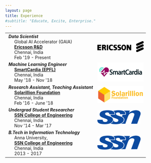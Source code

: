 ```yaml
---
layout: page
title: Experience
#subtitle: "Educate, Excite, Enterprise."
---
```


<style>
table {border: none;}
</style>

<center>

<table border="0">

<tr>
<td><span class="fa fa-suitcase about-icon"></span> &nbsp;<b><i>Data Scientist</i></b> <br> &nbsp;&nbsp;&nbsp;&nbsp;&nbsp;&nbsp;Global AI Accelerator (GAIA) <br> &nbsp;&nbsp;&nbsp;&nbsp;&nbsp;&nbsp;<a href="https://www.ericsson.com/" target="_blank"><b>Ericsson R&D</b></a> <br> &nbsp;&nbsp;&nbsp;&nbsp;&nbsp;&nbsp;Chennai, India <br> &nbsp;&nbsp;&nbsp;&nbsp;&nbsp;&nbsp;Feb '19 - Present</td><td><img src="/logos/ericsson_logo.png" alt="Ericsson" width="150" height="35"></td>
</tr>

<tr>
<td><span class="fa fa-suitcase about-icon"></span> &nbsp;<b><i>Machine Learning Engineer</i></b> <br> &nbsp;&nbsp;&nbsp;&nbsp;&nbsp;&nbsp;<a href="http://www.smartcardia.com/" target="_blank"><b>SmartCardia (EPFL)</b></a> <br> &nbsp;&nbsp;&nbsp;&nbsp;&nbsp;&nbsp;Chennai, India <br> &nbsp;&nbsp;&nbsp;&nbsp;&nbsp;&nbsp;May '18 - Nov '18</td><td><img src="/logos/smartcardia_logo.jpg" alt="SmartCardia" width="150" height="60"></td>
</tr>

<tr>
<td><span class="fa fa-suitcase about-icon"></span> &nbsp;<b><i>Research Assistant, Teaching Assistant</i></b><br> &nbsp;&nbsp;&nbsp;&nbsp;&nbsp;&nbsp;<a href="https://solarillionfoundation.org/" target="_blank"><b>Solarillion Foundation</b></a> <br> &nbsp;&nbsp;&nbsp;&nbsp;&nbsp;&nbsp;Chennai, India <br> &nbsp;&nbsp;&nbsp;&nbsp;&nbsp;&nbsp;Feb '16 - June '18</td><td><img src="/logos/sf_logo.png" alt="Solarillion Foundation" width="150" height="55"></td>
</tr>

<tr>
<td><span class="fa fa-suitcase about-icon"></span> &nbsp;<b><i>Undergrad Student Researcher</i></b><br> &nbsp;&nbsp;&nbsp;&nbsp;&nbsp;&nbsp;<a href="http://www.ssn.edu.in/" target="_blank"><b>SSN College of Engineering</b></a> <br> &nbsp;&nbsp;&nbsp;&nbsp;&nbsp;&nbsp;Chennai, India <br> &nbsp;&nbsp;&nbsp;&nbsp;&nbsp;&nbsp;Nov '14 - Mar '17</td><td><img src="/logos/ssn_logo.png" alt="SSN" width="140" height="45"></td>
</tr>

<tr>
<td><span class="fa fa-suitcase about-icon"></span> &nbsp;<b><i>B.Tech in Information Technology</i></b><br> &nbsp;&nbsp;&nbsp;&nbsp;&nbsp;&nbsp;Anna University, <br> &nbsp;&nbsp;&nbsp;&nbsp;&nbsp;&nbsp;<a href="http://www.ssn.edu.in/" target="_blank"><b>SSN College of Engineering</b></a> <br> &nbsp;&nbsp;&nbsp;&nbsp;&nbsp;&nbsp;Chennai, India <br> &nbsp;&nbsp;&nbsp;&nbsp;&nbsp;&nbsp;2013 - 2017</td><td><img src="/logos/ssn_logo.png" alt="SSN" width="140" height="45"></td>
</tr>

</table>

